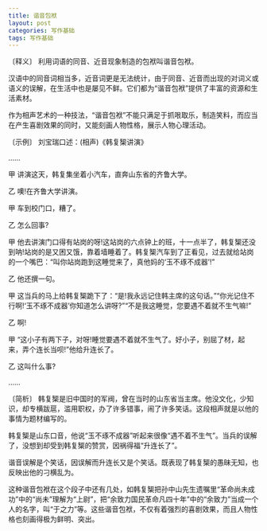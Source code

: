 ```yaml
---
title: 谐音包袱
layout: post
categories: 写作基础
tags: 写作基础
---
```


〔释义〕 利用词语的同音、近音现象制造的包袱叫谐音包袱。

汉语中的同音词相当多，近音词更是无法统计，由于同音、近音而出现的对词义或语义的误解，在生活中也是屡见不鲜。它们都为“谐音包袱”提供了丰富的资源和生活素材。

作为相声艺术的一种技法，“谐音包袱”不能只满足于抓哏取乐，制造笑料，而应当在产生喜剧效果的同时，又能刻画人物性格，展示人物心理活动。

〔示例〕 刘宝瑞口述：(相声)《韩复榘讲演》

……

甲 讲演这天，韩复集坐着小汽车，直奔山东省的齐鲁大学。

乙 噢!在齐鲁大学讲演。

甲 车到校门口，糟了。

乙 怎么回事?

甲 他去讲演门口得有站岗的呀!这站岗的六点钟上的班，十一点半了，韩复榘还没到呐!站岗的是又困又饿，靠着墙睡着了。韩复榘汽车到了正看见，过去就给站岗的一个嘴巴：“叫你站岗跑到这睡觉来了，真他妈的‘玉不琢不成器’!”

乙 他还撰一句。

甲 这当兵的马上给韩复榘跪下了：“是!我永远记住韩主席的这句话。”“你光记住不行啊!‘玉不琢不成器’你知道怎么讲呀?”“不是我这睡觉，您要遇不着就不生气嘛!”

乙 啊!

甲 “这小子有两下子，对呀!睡觉要遇不着就不生气了。好小子，别屈了材，起来，弄个连长当呗!”他给升连长了。

乙 这叫什么事?

……

〔简析〕 韩复榘是旧中国时的军阀，曾在当时的山东省当主席。他没文化，少知识，却专横跋扈，滥用职权，办了许多错事，闹了许多笑话。这段相声就是以他的事情为题材编写的。

韩复榘是山东口音，他说“玉不琢不成器”听起来很像“遇不着不生气”。当兵的误解了，没想到却受到韩复榘的赞赏，因祸得福“升连长了”。

谐音误解是个笑话，因误解而升连长又是个笑话。既表现了韩复榘的愚昧无知，也反映出他的刁横乱为。

这种谐音包袱在这个段子中还有几处，如韩复榘把孙中山先生遗嘱里“革命尚未成功”中的“尚未”理解为“上尉”，把“余致力国民革命凡四十年”中的“余致力”当成一个人的名字，叫“于之力”等。这些谐音包袱，不仅有着强烈的喜剧效果，而且人物性格也刻画得极为鲜明、突出。 